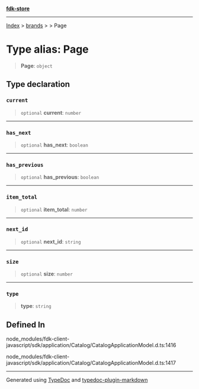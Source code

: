 [**fdk-store**](../../../README.md)
***

[Index](../../../API.md) > [brands](../../README.md) > [<internal>](../README.md) > Page

# Type alias: Page

> **Page**: `object`

## Type declaration

### `current`

> `optional` **current**: `number`

***

### `has_next`

> `optional` **has\_next**: `boolean`

***

### `has_previous`

> `optional` **has\_previous**: `boolean`

***

### `item_total`

> `optional` **item\_total**: `number`

***

### `next_id`

> `optional` **next\_id**: `string`

***

### `size`

> `optional` **size**: `number`

***

### `type`

> **type**: `string`

## Defined In

node\_modules/fdk-client-javascript/sdk/application/Catalog/CatalogApplicationModel.d.ts:1416

node\_modules/fdk-client-javascript/sdk/application/Catalog/CatalogApplicationModel.d.ts:1417

***
Generated using [TypeDoc](https://typedoc.org/) and [typedoc-plugin-markdown](https://www.npmjs.com/package/typedoc-plugin-markdown)

